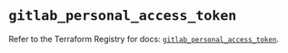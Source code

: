 # `gitlab_personal_access_token`

Refer to the Terraform Registry for docs: [`gitlab_personal_access_token`](https://registry.terraform.io/providers/gitlabhq/gitlab/16.8.1/docs/resources/personal_access_token).
